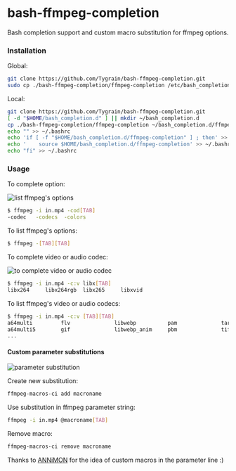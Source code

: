 # bash-ffmpeg-completion

Bash completion support and custom macro substitution for ffmpeg options.

### Installation
Global:
```sh
git clone https://github.com/Tygrain/bash-ffmpeg-completion.git
sudo cp ./bash-ffmpeg-completion/ffmpeg-completion /etc/bash_completion.d/ffmpeg-completion
```
Local:
```sh
git clone https://github.com/Tygrain/bash-ffmpeg-completion.git
[ -d "$HOME/bash_completion.d" ] || mkdir ~/bash_completion.d
cp ./bash-ffmpeg-completion/ffmpeg-completion ~/bash_completion.d/ffmpeg-completion
echo "" >> ~/.bashrc
echo 'if [ -f "$HOME/bash_completion.d/ffmpeg-completion" ] ; then' >> ~/.bashrc
echo '    source $HOME/bash_completion.d/ffmpeg-completion' >> ~/.bashrc
echo "fi" >> ~/.bashrc
```
### Usage
To complete option:

![list ffmpeg's options](https://tygrain.github.io/images/ffmpeg-options-min.gif)

```sh
$ ffmpeg -i in.mp4 -cod[TAB]
-codec   -codecs  -colors
```
To list ffmpeg's options:
```sh
$ ffmpeg -[TAB][TAB]
```
To complete video or audio codec:

![to complete video or audio codec](https://tygrain.github.io/images/ffmpeg-codecs-min.gif)

```sh
$ ffmpeg -i in.mp4 -c:v libx[TAB]
libx264     libx264rgb  libx265     libxvid
```
To list ffmpeg's video or audio codecs:
```sh
$ ffmpeg -i in.mp4 -c:v [TAB][TAB]
a64multi         flv              libwebp          pam              targa
a64multi5        gif              libwebp_anim     pbm              tiff
...
```
#### Custom parameter substitutions

![parameter substitution](https://tygrain.github.io/images/ffmpeg-macros-min.gif)

Create new substitution:
```sh
ffmpeg-macros-ci add macroname
```
Use substitution in ffmpeg parameter string:
```sh
ffmpeg -i in.mp4 @macroname[TAB]
```
Remove macro:
```sh
ffmpeg-macros-ci remove macroname
```

Thanks to [ANNiMON](https://github.com/aNNiMON/) for the idea of custom macros in the parameter line :)
